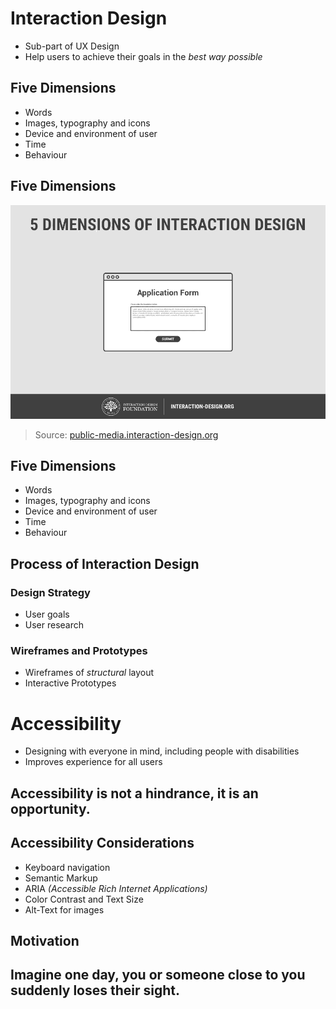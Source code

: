 # Interaction Design
- Sub-part of UX Design
- Help users to achieve their goals in the *best way possible*


## Five Dimensions
- Words
- Images, typography and icons
- Device and environment of user
- Time
- Behaviour


## Five Dimensions
![Five Dimensions](img/dimensions-of-interaction-design.gif)
> Source: [public-media.interaction-design.org](https://public-media.interaction-design.org/images/uploads/31d533650b478341a0b9f6526930fa18.gif)


## Five Dimensions
- Words
- Images, typography and icons
- Device and environment of user
- Time
- Behaviour


## Process of Interaction Design


### Design Strategy
- User goals
- User research


### Wireframes and Prototypes
- Wireframes of *structural* layout
- Interactive Prototypes



# Accessibility
- Designing with everyone in mind, including people with disabilities
- Improves experience for all users


## Accessibility is not a hindrance, it is an opportunity.


## Accessibility Considerations
- Keyboard navigation
- Semantic Markup
- ARIA *(Accessible Rich Internet Applications)*
- Color Contrast and Text Size
- Alt-Text for images


## Motivation


## Imagine one day, you or someone close to you suddenly loses their sight.

